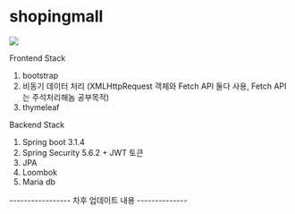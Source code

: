 # shopingmall


<img width="{80%}" src="https://github.com/Imadeveloperrr/shopingmall/assets/99321607/54ffe5db-39d5-40a2-9d30-3b4bd6cd5de1"/>


Frontend Stack

1. bootstrap
2. 비동기 데이터 처리 (XMLHttpRequest 객체와 Fetch API 둘다 사용, Fetch API는 주석처리해놈 공부목적)
3. thymeleaf

Backend Stack
1. Spring boot 3.1.4
2. Spring Security 5.6.2 + JWT 토큰
3. JPA
4. Loombok
5. Maria db


----------------- 차후 업데이트 내용 -------------- 
